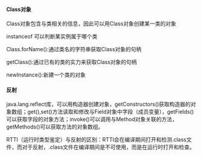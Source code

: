 #### Class对象

Class对象包含与类相关的信息，因此可以用Class对象创建某一类的对象

instanceof 可以判断某实例属于哪个类

Class.forName():通过类名的字符串获取Class对象的句柄

getClass():通过已有的类的实力来获取Class对象的句柄

newInstance():新建一个类的对象

#### 反射
java.lang.reflect库，可以用构造器创建对象，getConstructors()获取构造器的对象数组；get(),set()方法读取和修改与Field对象中字段（成员变量），getFields()可以获取字段的对象方法；invoke()可以调用与Method对象关联的方法，getMethods()可以获取方法的对象数组。

RTTI（运行时类型鉴定）与反射的区别：RTTI会在编译期间打开和检测.class文件，而对于反射，.class文件在编译期间是不可使用，而是在运行时打开和检查。